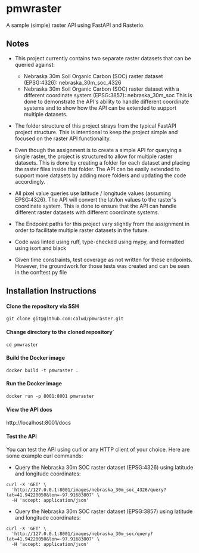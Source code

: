 # pmwraster
A sample (simple) raster API using FastAPI and Rasterio.


## Notes
- This project currently contains two separate raster datasets that can be queried against: 
  - Nebraska 30m Soil Organic Carbon (SOC) raster dataset (EPSG:4326): nebraska_30m_soc_4326
  - Nebraska 30m Soil Organic Carbon (SOC) raster dataset with a different coordinate system (EPSG:3857): nebraska_30m_soc
This is done to demonstrate the API's ability to handle different coordinate systems and to show how the API can be extended to support multiple datasets.
  
- The folder structure of this project strays from the typical FastAPI project structure. This is intentional to keep the project simple and focused on the raster API functionality.
- Even though the assignment is to create a simple API for querying a single raster, the project is structured to allow for multiple raster datasets. This is done by creating a folder for each dataset and placing the raster files inside that folder. The API can be easily extended to support more datasets by adding more folders and updating the code accordingly.
- All pixel value queries use latitude / longitude values (assuming EPSG:4326). The API will convert the lat/lon values to the raster's coordinate system. This is done to ensure that the API can handle different raster datasets with different coordinate systems.
- The Endpoint paths for this project vary slightly from the assignment in order to facilitate multiple raster datasets in the future.
- Code was linted using ruff, type-checked using mypy, and formatted using isort and black
- Given time constraints, test coverage as not written for these endpoints. However, the groundwork for those tests was created and can be seen in the conftest.py file


## Installation Instructions

#### Clone the repository via SSH
```
git clone git@github.com:calwd/pmwraster.git

```

#### Change directory to the cloned repository`
```
cd pmwraster
```

#### Build the Docker image
```
docker build -t pmwraster .
```

#### Run the Docker image
```
docker run -p 8001:8001 pmwraster
```

#### View the API docs
http://localhost:8001/docs

#### Test the API

You can test the API using curl or any HTTP client of your choice. Here are some example curl commands:
- Query the Nebraska 30m SOC raster dataset (EPSG:4326) using latitude and longitude coordinates:
```
curl -X 'GET' \
  'http://127.0.0.1:8001/images/nebraska_30m_soc_4326/query?lat=41.94220050&lon=-97.91683807' \
  -H 'accept: application/json'
```

- Query the Nebraska 30m SOC raster dataset (EPSG:3857) using latitude and longitude coordinates:
```
curl -X 'GET' \
  'http://127.0.0.1:8001/images/nebraska_30m_soc/query?lat=41.94220050&lon=-97.91683807' \
  -H 'accept: application/json'
```



